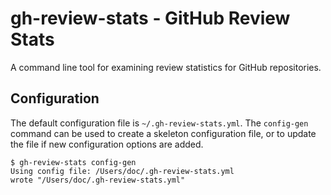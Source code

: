 # gh-review-stats - GitHub Review Stats

A command line tool for examining review statistics for GitHub repositories.

## Configuration

The default configuration file is `~/.gh-review-stats.yml`. The
`config-gen` command can be used to create a skeleton configuration
file, or to update the file if new configuration options are added.

```console
$ gh-review-stats config-gen
Using config file: /Users/doc/.gh-review-stats.yml
wrote "/Users/doc/.gh-review-stats.yml"
```

